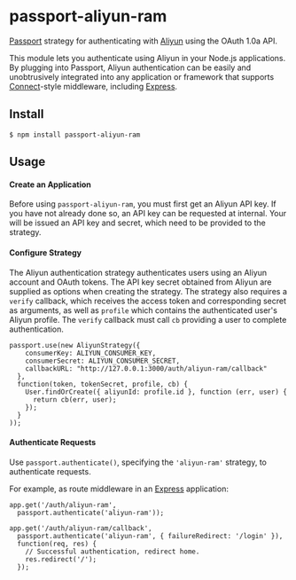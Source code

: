 # passport-aliyun-ram

[Passport](https://github.com/jaredhanson/passport) strategy for authenticating
with [Aliyun](http://www.aliyun.com/) using the OAuth 1.0a API.

This module lets you authenticate using Aliyun in your Node.js applications.
By plugging into Passport, Aliyun authentication can be easily and
unobtrusively integrated into any application or framework that supports
[Connect](http://www.senchalabs.org/connect/)-style middleware, including
[Express](http://expressjs.com/).

## Install

    $ npm install passport-aliyun-ram

## Usage

#### Create an Application

Before using `passport-aliyun-ram`, you must first get an Aliyun API key. If you
have not already done so, an API key can be requested at internal.
Your will be issued an API key and secret, which need to be provided to the
strategy.

#### Configure Strategy

The Aliyun authentication strategy authenticates users using an Aliyun
account and OAuth tokens.  The API key secret obtained from Aliyun are
supplied as options when creating the strategy.  The strategy also requires a
`verify` callback, which receives the access token and corresponding secret as
arguments, as well as `profile` which contains the authenticated user's Aliyun
profile.   The `verify` callback must call `cb` providing a user to complete
authentication.

    passport.use(new AliyunStrategy({
        consumerKey: ALIYUN_CONSUMER_KEY,
        consumerSecret: ALIYUN_CONSUMER_SECRET,
        callbackURL: "http://127.0.0.1:3000/auth/aliyun-ram/callback"
      },
      function(token, tokenSecret, profile, cb) {
        User.findOrCreate({ aliyunId: profile.id }, function (err, user) {
          return cb(err, user);
        });
      }
    ));

#### Authenticate Requests

Use `passport.authenticate()`, specifying the `'aliyun-ram'` strategy, to
authenticate requests.

For example, as route middleware in an [Express](http://expressjs.com/)
application:

    app.get('/auth/aliyun-ram',
      passport.authenticate('aliyun-ram'));
    
    app.get('/auth/aliyun-ram/callback', 
      passport.authenticate('aliyun-ram', { failureRedirect: '/login' }),
      function(req, res) {
        // Successful authentication, redirect home.
        res.redirect('/');
      });


